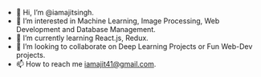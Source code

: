 - 👋 Hi, I’m @iamajitsingh.
- 👀 I’m interested in Machine Learning, Image Processing, Web Development and Database Management.
- 🌱 I’m currently learning React.js, Redux.
- 💞️ I’m looking to collaborate on Deep Learning Projects or Fun Web-Dev projects.
- 📫 How to reach me iamajit41@gmail.com. 

<!---
iamajitsingh/iamajitsingh is a ✨ special ✨ repository because its `README.md` (this file) appears on your GitHub profile.
You can click the Preview link to take a look at your changes.
--->
